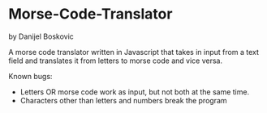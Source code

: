 # Morse-Code-Translator

by Danijel Boskovic

A morse code translator written in Javascript that takes in input from a text field and translates it from letters to morse code and vice versa.

Known bugs:
* Letters OR morse code work as input, but not both at the same time.
* Characters other than letters and numbers break the program

